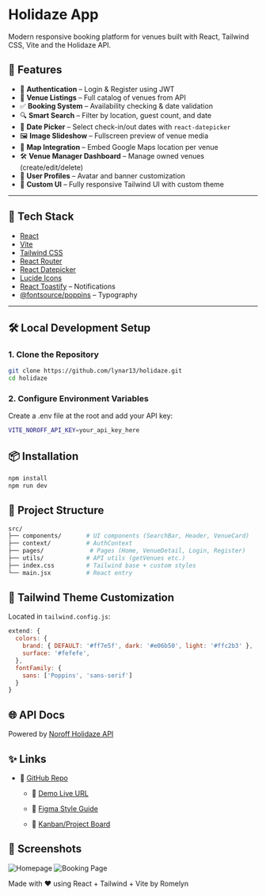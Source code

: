 # Holidaze App

Modern responsive booking platform for venues built with React, Tailwind CSS, Vite and the Holidaze API.

## 🚀 Features

- 🔐 **Authentication** – Login & Register using JWT
- 🏨 **Venue Listings** – Full catalog of venues from API
- ✅ **Booking System** – Availability checking & date validation
- 🔍 **Smart Search** – Filter by location, guest count, and date
- 📅 **Date Picker** – Select check-in/out dates with `react-datepicker`
- 🖼️ **Image Slideshow** – Fullscreen preview of venue media
- 📍 **Map Integration** – Embed Google Maps location per venue
- 🛠️ **Venue Manager Dashboard** – Manage owned venues (create/edit/delete)
- 👤 **User Profiles** – Avatar and banner customization
- 🎨 **Custom UI** – Fully responsive Tailwind UI with custom theme

---

## 🧰 Tech Stack

- [React](https://reactjs.org/)
- [Vite](https://vitejs.dev/)
- [Tailwind CSS](https://tailwindcss.com/)
- [React Router](https://reactrouter.com/)
- [React Datepicker](https://www.npmjs.com/package/react-datepicker)
- [Lucide Icons](https://lucide.dev/)
- [React Toastify](https://fkhadra.github.io/react-toastify/) – Notifications
- [@fontsource/poppins](https://www.npmjs.com/package/@fontsource/poppins) – Typography

---

## 🛠️ Local Development Setup

### 1. Clone the Repository

```bash
git clone https://github.com/lynar13/holidaze.git
cd holidaze
```

### 2. Configure Environment Variables
Create a .env file at the root and add your API key:
```bash
VITE_NOROFF_API_KEY=your_api_key_here
```

## 📦 Installation

```bash
npm install
npm run dev
```

## 📁 Project Structure

```bash
src/
├── components/       # UI components (SearchBar, Header, VenueCard)
├── context/          # AuthContext
├── pages/             # Pages (Home, VenueDetail, Login, Register)
├── utils/            # API utils (getVenues etc.)
├── index.css         # Tailwind base + custom styles
└── main.jsx          # React entry
```

## 🔧 Tailwind Theme Customization

Located in `tailwind.config.js`:

```js
extend: {
  colors: {
    brand: { DEFAULT: '#ff7e5f', dark: '#e06b50', light: '#ffc2b3' },
    surface: '#fefefe',
  },
  fontFamily: {
    sans: ['Poppins', 'sans-serif']
  }
}
```

## 🌐 API Docs

Powered by [Noroff Holidaze API](https://docs.noroff.dev/docs/v2/holidaze/)

## ✨ Links

- 🔗 [GitHub Repo](https://github.com/lynar13/holidaze )

  - 🔗 [Demo Live URL](https://lynar13.github.io/holidaze/)

  - 🔗 [Figma Style Guide](https://shorturl.at/BHsSC)

  - 🔗 [Kanban/Project Board]( https://github.com/users/lynar13/projects/7)

## 📸 Screenshots

![Homepage](../assets/DesktopHome.png)
![Booking Page](../assets/MobileBookings1.png)

Made with ❤️ using React + Tailwind + Vite by Romelyn 

